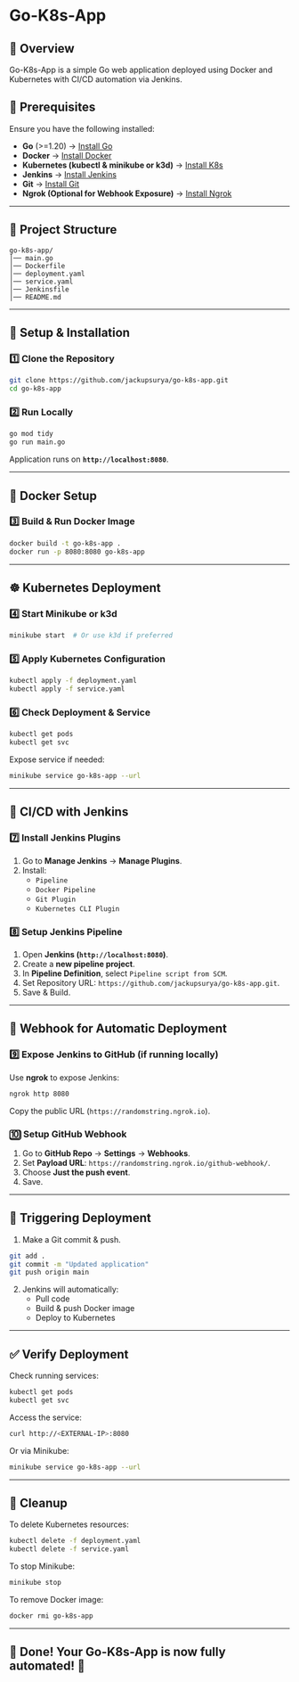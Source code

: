 # Go-K8s-App

## 🚀 Overview
Go-K8s-App is a simple Go web application deployed using Docker and Kubernetes with CI/CD automation via Jenkins.

## 📌 Prerequisites
Ensure you have the following installed:

- **Go** (>=1.20) → [Install Go](https://golang.org/dl/)
- **Docker** → [Install Docker](https://docs.docker.com/get-docker/)
- **Kubernetes (kubectl & minikube or k3d)** → [Install K8s](https://kubernetes.io/docs/setup/)
- **Jenkins** → [Install Jenkins](https://www.jenkins.io/download/)
- **Git** → [Install Git](https://git-scm.com/downloads)
- **Ngrok (Optional for Webhook Exposure)** → [Install Ngrok](https://ngrok.com/download)

---

## 📂 Project Structure
```
go-k8s-app/
│── main.go
│── Dockerfile
│── deployment.yaml
│── service.yaml
│── Jenkinsfile
│── README.md
```

---

## 🔧 Setup & Installation

### 1️⃣ **Clone the Repository**
```sh
git clone https://github.com/jackupsurya/go-k8s-app.git
cd go-k8s-app
```

### 2️⃣ **Run Locally**
```sh
go mod tidy
go run main.go
```
Application runs on **`http://localhost:8080`**.

---

## 🐳 **Docker Setup**

### 3️⃣ **Build & Run Docker Image**
```sh
docker build -t go-k8s-app .
docker run -p 8080:8080 go-k8s-app
```

---

## ☸ **Kubernetes Deployment**

### 4️⃣ **Start Minikube or k3d**
```sh
minikube start  # Or use k3d if preferred
```

### 5️⃣ **Apply Kubernetes Configuration**
```sh
kubectl apply -f deployment.yaml
kubectl apply -f service.yaml
```

### 6️⃣ **Check Deployment & Service**
```sh
kubectl get pods
kubectl get svc
```

Expose service if needed:
```sh
minikube service go-k8s-app --url
```

---

## 🔄 **CI/CD with Jenkins**

### 7️⃣ **Install Jenkins Plugins**
1. Go to **Manage Jenkins** → **Manage Plugins**.
2. Install:
   - `Pipeline`
   - `Docker Pipeline`
   - `Git Plugin`
   - `Kubernetes CLI Plugin`

### 8️⃣ **Setup Jenkins Pipeline**
1. Open **Jenkins (`http://localhost:8080`)**.
2. Create a **new pipeline project**.
3. In **Pipeline Definition**, select `Pipeline script from SCM`.
4. Set Repository URL: `https://github.com/jackupsurya/go-k8s-app.git`.
5. Save & Build.

---

## 📡 **Webhook for Automatic Deployment**

### 9️⃣ **Expose Jenkins to GitHub** (if running locally)
Use **ngrok** to expose Jenkins:
```sh
ngrok http 8080
```

Copy the public URL (`https://randomstring.ngrok.io`).

### 🔟 **Setup GitHub Webhook**
1. Go to **GitHub Repo** → **Settings** → **Webhooks**.
2. Set **Payload URL**: `https://randomstring.ngrok.io/github-webhook/`.
3. Choose **Just the push event**.
4. Save.

---

## 🎯 **Triggering Deployment**
1. Make a Git commit & push.
```sh
git add .
git commit -m "Updated application"
git push origin main
```
2. Jenkins will automatically:
   - Pull code
   - Build & push Docker image
   - Deploy to Kubernetes

---

## ✅ **Verify Deployment**
Check running services:
```sh
kubectl get pods
kubectl get svc
```
Access the service:
```sh
curl http://<EXTERNAL-IP>:8080
```
Or via Minikube:
```sh
minikube service go-k8s-app --url
```

---

## 🛑 **Cleanup**
To delete Kubernetes resources:
```sh
kubectl delete -f deployment.yaml
kubectl delete -f service.yaml
```
To stop Minikube:
```sh
minikube stop
```
To remove Docker image:
```sh
docker rmi go-k8s-app
```

---

## 🎉 **Done! Your Go-K8s-App is now fully automated!** 🚀